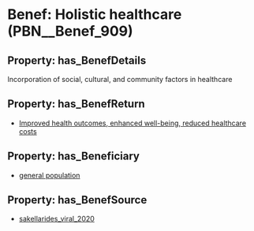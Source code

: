 # Benef: __Holistic healthcare__ (PBN__Benef_909)

## Property: has_BenefDetails

Incorporation of social, cultural, and community factors in healthcare

## Property: has_BenefReturn

* [Improved health outcomes, enhanced well-being, reduced healthcare costs](../BenefReturn/PBN__BenefReturn_994)

## Property: has_Beneficiary

* [general population](../Stakeholder/PBN__Stakeholder_9)

## Property: has_BenefSource

* [sakellarides_viral_2020](../Article/PBN__Article_183)


